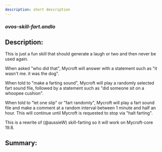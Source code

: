 ```yaml
---
description: short description
---
```


### _ovos-skill-fart.andlo_  
## Description:  
This is just a fun skill that should generate a laugh or two and then never be used again.

When asked "who did that", Mycroft will answer with a statement such as "it wasn't me. it was the dog".

When told to "make a farting sound", Mycroft will play a randomly selected fart sound file, followed by
a statement such as "did someone sit on a whoopee cushion".

When told to "let one slip" or "fart randomly", Mycroft will play a fart sound file and make a comment
at a random interval between 1 minute and half an hour. This will continue until Mycroft is requested
to stop via "halt farting".

This is a rewrite of (@aussieW) skill-farting so it will work on Mycroft-core 19.8.  
  
  
  
## Summary:  
